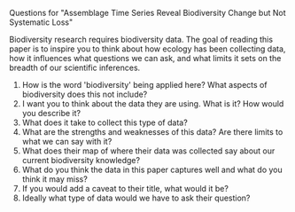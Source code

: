 
Questions for "Assemblage Time Series Reveal Biodiversity Change but Not Systematic Loss"

Biodiversity research requires biodiversity data. The goal of reading this paper is to 
inspire you to think about how ecology has been collecting data, how it influences what questions we can ask, 
and what limits it sets on the breadth of our scientific inferences.

1. How is the word 'biodiversity' being applied here? What aspects of biodiversity does this not include?
2. I want you to think about the data they are using. What is it? How would you describe it? 
3. What does it take to collect this type of data?
4. What are the strengths and weaknesses of this data? Are there limits to what we can say with it?
5. What does their map of where their data was collected say about our current biodiversity knowledge?
6. What do you think the data in this paper captures well and what do you think it may miss?
7. If you would add a caveat to their title, what would it be?
8. Ideally what type of data would we have to ask their question?
